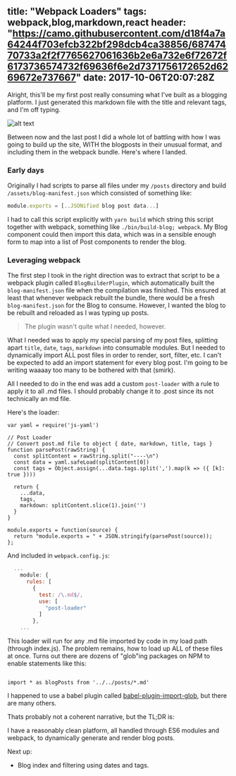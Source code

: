 title: "Webpack Loaders"
tags: webpack,blog,markdown,react
header: "https://camo.githubusercontent.com/d18f4a7a64244f703efcb322bf298dcb4ca38856/68747470733a2f2f7765627061636b2e6a732e6f72672f6173736574732f69636f6e2d7371756172652d6269672e737667"
date: 2017-10-06T20:07:28Z
----

Alright, this'll be my first post really consuming what I've built as a blogging platform. I just generated this markdown file with the title and relevant tags, and I'm off typing.

![alt text](https://d1u0z01nzsqzn7.cloudfront.net/images/10-06-2017-header.png "Using the `yarn post` post generator")

Between now and the last post I did a whole lot of battling with how I was going to build up the site, WITH the blogposts in their unusual format, and including them in the webpack bundle.  Here's where I landed.

### Early days
Originally I had scripts to parse all files under my `/posts` directory and build `/assets/blog-manifest.json` which consisted of something like:

```javascript
module.exports = [..JSONified blog post data...]
```

I had to call this script explicitly with `yarn build` which string this script together with webpack, something like `./bin/build-blog; webpack`.
My Blog component could then import this data, which was in a sensible enough form to map into a list of Post components to render the blog.

### Leveraging webpack
The first step I took in the right direction was to extract that script to be a webpack plugin called `BlogBuilderPlugin`, which automatically built the `blog-manifest.json` file when the compilation was finished.  This ensured at least that whenever webpack rebuilt the bundle, there would be a fresh `blog-manifest.json` for the Blog to consume.  However, I wanted the blog to be rebuilt and reloaded as I was typing up posts.

> The plugin wasn't quite what I needed, however.

What I needed was to apply my special parsing of my post files, splitting apart `title`, `date`, `tags`, `markdown` into consumable modules.  But I needed to dynamically import ALL post files in order to render, sort, filter, etc.  I can't be expected to add an import statement for every blog post.  I'm going to be writing waaaay too many to be bothered with that (smirk).

All I needed to do in the end was add a custom `post-loader` with a rule to apply it to all .md files.  I should probably change it to .post since its not technically an md file.

Here's the loader:
```
var yaml = require('js-yaml')

// Post Loader
// Convert post.md file to object { date, markdown, title, tags }
function parsePost(rawString) {
  const splitContent = rawString.split("----\n")
  const data = yaml.safeLoad(splitContent[0])
  const tags = Object.assign(...data.tags.split(',').map(k => ({ [k]: true })))

  return {
    ...data,
    tags,
    markdown: splitContent.slice(1).join('')
  }
}

module.exports = function(source) {
  return "module.exports = " + JSON.stringify(parsePost(source));
};
```

And included in `webpack.config.js`:
```javascript
  ...
    module: {
      rules: [
        {
          test: /\.md$/,
          use: [
            "post-loader"
          ]
        },
    ...
```

This loader will run for any .md file imported by code in my load path (through index.js).  The problem remains, how to load up ALL of these files at once.  Turns out there are dozens of "glob"ing packages on NPM to enable statements like this:

```

import * as blogPosts from '../../posts/*.md'

```

I happened to use a babel plugin called [babel-plugin-import-glob](https://github.com/novemberborn/babel-plugin-import-glob), but there are many others.

Thats probably not a coherent narrative, but the TL;DR is:

I have a reasonably clean platform, all handled through ES6 modules and webpack, to dynamically generate and render blog posts.

Next up:

* Blog index and filtering using dates and tags.
